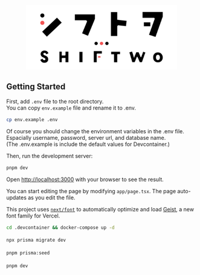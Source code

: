 <div align="center">
<img src="https://raw.githubusercontent.com/shiftwo-app/shiftwo/main/.github/logo_standard.svg" alt="Shiftwo / シフトヲ" style="max-width: 400px;" />
</div>

## Getting Started

First, add `.env` file to the root directory.  
You can copy `env.example` file and rename it to .env.

```bash
cp env.example .env
```

Of course you should change the environment variables in the .env file.  
Espacially username, password, server url, and database name.  
(The .env.example is include the default values for Devcontainer.)

Then, run the development server:

```bash
pnpm dev
```

Open [http://localhost:3000](http://localhost:3000) with your browser to see the result.

You can start editing the page by modifying `app/page.tsx`. The page auto-updates as you edit the file.

This project uses [`next/font`](https://nextjs.org/docs/app/building-your-application/optimizing/fonts) to automatically optimize and load [Geist](https://vercel.com/font), a new font family for Vercel.

```bash
cd .devcontainer && docker-compose up -d

npx prisma migrate dev

pnpm prisma:seed

pnpm dev
```
